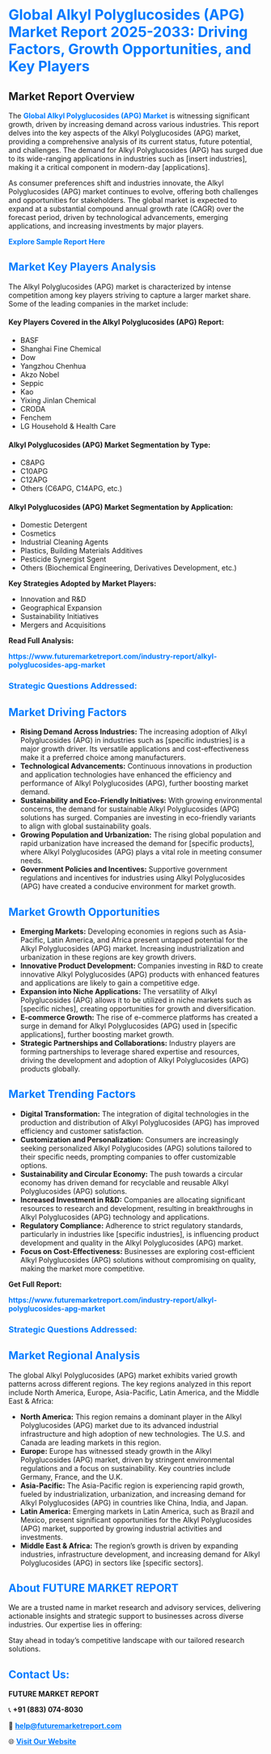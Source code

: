 <h1 style="color: #007BFF;">Global Alkyl Polyglucosides (APG) Market Report 2025-2033: Driving Factors, Growth Opportunities, and Key Players</h1>

<section id="overview">
<h2>Market Report Overview</h2>
<p>The <a href="https://www.futuremarketreport.com/industry-report/alkyl-polyglucosides-apg-market" style="color: #007BFF; text-decoration: none;"><strong>Global Alkyl Polyglucosides (APG) Market</strong></a> is witnessing significant growth, driven by increasing demand across various industries. This report delves into the key aspects of the Alkyl Polyglucosides (APG) market, providing a comprehensive analysis of its current status, future potential, and challenges. The demand for Alkyl Polyglucosides (APG) has surged due to its wide-ranging applications in industries such as [insert industries], making it a critical component in modern-day [applications].</p>
<p>As consumer preferences shift and industries innovate, the Alkyl Polyglucosides (APG) market continues to evolve, offering both challenges and opportunities for stakeholders. The global market is expected to expand at a substantial compound annual growth rate (CAGR) over the forecast period, driven by technological advancements, emerging applications, and increasing investments by major players.</p>
</section>

<section id="overview">
<p><a href="https://www.futuremarketreport.com/request-sample/reportId=27177" style="color: #007BFF; text-decoration: none;"><strong>Explore Sample Report Here</strong></a></p>
</section>

<section id="key-players">
<h2 style="color: #007BFF;">Market Key Players Analysis</h2>
<p>The Alkyl Polyglucosides (APG) market is characterized by intense competition among key players striving to capture a larger market share. Some of the leading companies in the market include:</p>
<h4>Key Players Covered in the Alkyl Polyglucosides (APG) Report:</h4>
<ul><li>BASF</li><li>Shanghai Fine Chemical</li><li>Dow</li><li>Yangzhou Chenhua</li><li>Akzo Nobel</li><li>Seppic</li><li>Kao</li><li>Yixing Jinlan Chemical</li><li>CRODA</li><li>Fenchem</li><li>LG Household &amp; Health Care</li></ul>
<h4>Alkyl Polyglucosides (APG) Market Segmentation by Type:</h4>
<ul><li>C8APG</li><li>C10APG</li><li>C12APG</li><li>Others (C6APG, C14APG, etc.)</li></ul>

<h4>Alkyl Polyglucosides (APG) Market Segmentation by Application:</h4>
<ul><li>Domestic Detergent</li><li>Cosmetics</li><li>Industrial Cleaning Agents</li><li>Plastics, Building Materials Additives</li><li>Pesticide Synergist Sgent</li><li>Others (Biochemical Engineering, Derivatives Development, etc.)</li></ul>
<p><strong>Key Strategies Adopted by Market Players:</strong></p>
<ul>
<li>Innovation and R&D</li>
<li>Geographical Expansion</li>
<li>Sustainability Initiatives</li>
<li>Mergers and Acquisitions</li>
</ul>
</section>

<section>
<p><strong>Read Full Analysis: </strong></p><a href="https://www.futuremarketreport.com/industry-report/alkyl-polyglucosides-apg-market" style="color: #007BFF; text-decoration: none;"><strong>https://www.futuremarketreport.com/industry-report/alkyl-polyglucosides-apg-market</strong></a>
<h3 style="color: #007BFF;">Strategic Questions Addressed:</h3>
</section>

<section id="driving-factors">
<h2 style="color: #007BFF;">Market Driving Factors</h2>
<ul>
<li><strong>Rising Demand Across Industries:</strong> The increasing adoption of Alkyl Polyglucosides (APG) in industries such as [specific industries] is a major growth driver. Its versatile applications and cost-effectiveness make it a preferred choice among manufacturers.</li>
<li><strong>Technological Advancements:</strong> Continuous innovations in production and application technologies have enhanced the efficiency and performance of Alkyl Polyglucosides (APG), further boosting market demand.</li>
<li><strong>Sustainability and Eco-Friendly Initiatives:</strong> With growing environmental concerns, the demand for sustainable Alkyl Polyglucosides (APG) solutions has surged. Companies are investing in eco-friendly variants to align with global sustainability goals.</li>
<li><strong>Growing Population and Urbanization:</strong> The rising global population and rapid urbanization have increased the demand for [specific products], where Alkyl Polyglucosides (APG) plays a vital role in meeting consumer needs.</li>
<li><strong>Government Policies and Incentives:</strong> Supportive government regulations and incentives for industries using Alkyl Polyglucosides (APG) have created a conducive environment for market growth.</li>
</ul>
</section>

<section id="growth-opportunities">
<h2 style="color: #007BFF;">Market Growth Opportunities</h2>
<ul>
<li><strong>Emerging Markets:</strong> Developing economies in regions such as Asia-Pacific, Latin America, and Africa present untapped potential for the Alkyl Polyglucosides (APG) market. Increasing industrialization and urbanization in these regions are key growth drivers.</li>
<li><strong>Innovative Product Development:</strong> Companies investing in R&D to create innovative Alkyl Polyglucosides (APG) products with enhanced features and applications are likely to gain a competitive edge.</li>
<li><strong>Expansion into Niche Applications:</strong> The versatility of Alkyl Polyglucosides (APG) allows it to be utilized in niche markets such as [specific niches], creating opportunities for growth and diversification.</li>
<li><strong>E-commerce Growth:</strong> The rise of e-commerce platforms has created a surge in demand for Alkyl Polyglucosides (APG) used in [specific applications], further boosting market growth.</li>
<li><strong>Strategic Partnerships and Collaborations:</strong> Industry players are forming partnerships to leverage shared expertise and resources, driving the development and adoption of Alkyl Polyglucosides (APG) products globally.</li>
</ul>
</section>

<section id="trending-factors">
<h2 style="color: #007BFF;">Market Trending Factors</h2>
<ul>
<li><strong>Digital Transformation:</strong> The integration of digital technologies in the production and distribution of Alkyl Polyglucosides (APG) has improved efficiency and customer satisfaction.</li>
<li><strong>Customization and Personalization:</strong> Consumers are increasingly seeking personalized Alkyl Polyglucosides (APG) solutions tailored to their specific needs, prompting companies to offer customizable options.</li>
<li><strong>Sustainability and Circular Economy:</strong> The push towards a circular economy has driven demand for recyclable and reusable Alkyl Polyglucosides (APG) solutions.</li>
<li><strong>Increased Investment in R&D:</strong> Companies are allocating significant resources to research and development, resulting in breakthroughs in Alkyl Polyglucosides (APG) technology and applications.</li>
<li><strong>Regulatory Compliance:</strong> Adherence to strict regulatory standards, particularly in industries like [specific industries], is influencing product development and quality in the Alkyl Polyglucosides (APG) market.</li>
<li><strong>Focus on Cost-Effectiveness:</strong> Businesses are exploring cost-efficient Alkyl Polyglucosides (APG) solutions without compromising on quality, making the market more competitive.</li>
</ul>
</section>

<section>
<p><strong>Get Full Report: </strong></p><a href="https://www.futuremarketreport.com/industry-report/alkyl-polyglucosides-apg-market" style="color: #007BFF; text-decoration: none;"><strong>https://www.futuremarketreport.com/industry-report/alkyl-polyglucosides-apg-market</strong></a>
<h3 style="color: #007BFF;">Strategic Questions Addressed:</h3>
</section>


<section id="regional-analysis">
<h2 style="color: #007BFF;">Market Regional Analysis</h2>
<p>The global Alkyl Polyglucosides (APG) market exhibits varied growth patterns across different regions. The key regions analyzed in this report include North America, Europe, Asia-Pacific, Latin America, and the Middle East & Africa:</p>
<ul>
<li><strong>North America:</strong> This region remains a dominant player in the Alkyl Polyglucosides (APG) market due to its advanced industrial infrastructure and high adoption of new technologies. The U.S. and Canada are leading markets in this region.</li>
<li><strong>Europe:</strong> Europe has witnessed steady growth in the Alkyl Polyglucosides (APG) market, driven by stringent environmental regulations and a focus on sustainability. Key countries include Germany, France, and the U.K.</li>
<li><strong>Asia-Pacific:</strong> The Asia-Pacific region is experiencing rapid growth, fueled by industrialization, urbanization, and increasing demand for Alkyl Polyglucosides (APG) in countries like China, India, and Japan.</li>
<li><strong>Latin America:</strong> Emerging markets in Latin America, such as Brazil and Mexico, present significant opportunities for the Alkyl Polyglucosides (APG) market, supported by growing industrial activities and investments.</li>
<li><strong>Middle East & Africa:</strong> The region’s growth is driven by expanding industries, infrastructure development, and increasing demand for Alkyl Polyglucosides (APG) in sectors like [specific sectors].</li>
</ul>
</section>

<footer>
<h2 style="color: #007BFF;">About FUTURE MARKET REPORT</h2>
<p>We are a trusted name in market research and advisory services, delivering actionable insights and strategic support to businesses across diverse industries. Our expertise lies in offering:</p>

<p>Stay ahead in today’s competitive landscape with our tailored research solutions.</p>

<h2 style="color: #007BFF;">Contact Us:</h2>
<p><strong>FUTURE MARKET REPORT</strong></p>
<p>📞 <strong>+91 (883) 074-8030</strong></p>
<p>📧 <strong><a href="mailto:help@futuremarketreport.com" style="color: #007BFF;">help@futuremarketreport.com</a></strong></p>
<p>🌐 <strong><a href="https://www.futuremarketreport.com/" style="color: #007BFF;">Visit Our Website</a></strong></p>
</footer>